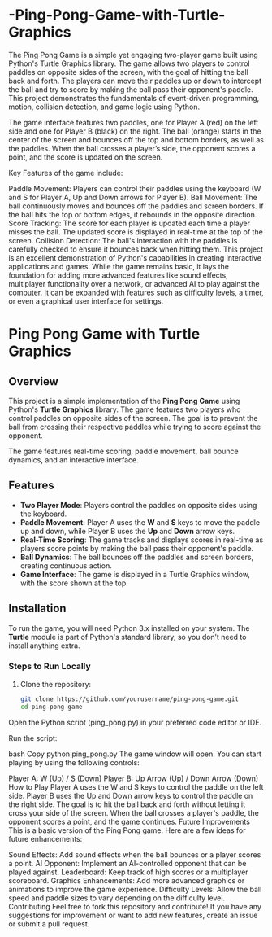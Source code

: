 # -Ping-Pong-Game-with-Turtle-Graphics
The Ping Pong Game is a simple yet engaging two-player game built using Python's Turtle Graphics library. The game allows two players to control paddles on opposite sides of the screen, with the goal of hitting the ball back and forth. The players can move their paddles up or down to intercept the ball and try to score by making the ball pass their opponent's paddle. This project demonstrates the fundamentals of event-driven programming, motion, collision detection, and game logic using Python.

The game interface features two paddles, one for Player A (red) on the left side and one for Player B (black) on the right. The ball (orange) starts in the center of the screen and bounces off the top and bottom borders, as well as the paddles. When the ball crosses a player’s side, the opponent scores a point, and the score is updated on the screen.

Key Features of the game include:

Paddle Movement: Players can control their paddles using the keyboard (W and S for Player A, Up and Down arrows for Player B).
Ball Movement: The ball continuously moves and bounces off the paddles and screen borders. If the ball hits the top or bottom edges, it rebounds in the opposite direction.
Score Tracking: The score for each player is updated each time a player misses the ball. The updated score is displayed in real-time at the top of the screen.
Collision Detection: The ball's interaction with the paddles is carefully checked to ensure it bounces back when hitting them.
This project is an excellent demonstration of Python's capabilities in creating interactive applications and games. While the game remains basic, it lays the foundation for adding more advanced features like sound effects, multiplayer functionality over a network, or advanced AI to play against the computer. It can be expanded with features such as difficulty levels, a timer, or even a graphical user interface for settings.

# Ping Pong Game with Turtle Graphics

## Overview

This project is a simple implementation of the **Ping Pong Game** using Python's **Turtle Graphics** library. The game features two players who control paddles on opposite sides of the screen. The goal is to prevent the ball from crossing their respective paddles while trying to score against the opponent.

The game features real-time scoring, paddle movement, ball bounce dynamics, and an interactive interface.

## Features

- **Two Player Mode**: Players control the paddles on opposite sides using the keyboard.
- **Paddle Movement**: Player A uses the **W** and **S** keys to move the paddle up and down, while Player B uses the **Up** and **Down** arrow keys.
- **Real-Time Scoring**: The game tracks and displays scores in real-time as players score points by making the ball pass their opponent's paddle.
- **Ball Dynamics**: The ball bounces off the paddles and screen borders, creating continuous action.
- **Game Interface**: The game is displayed in a Turtle Graphics window, with the score shown at the top.

## Installation

To run the game, you will need Python 3.x installed on your system. The **Turtle** module is part of Python's standard library, so you don’t need to install anything extra.

### Steps to Run Locally

1. Clone the repository:
   ```bash
   git clone https://github.com/yourusername/ping-pong-game.git
   cd ping-pong-game
Open the Python script (ping_pong.py) in your preferred code editor or IDE.

Run the script:

bash
Copy
python ping_pong.py
The game window will open. You can start playing by using the following controls:

Player A: W (Up) / S (Down)
Player B: Up Arrow (Up) / Down Arrow (Down)
How to Play
Player A uses the W and S keys to control the paddle on the left side.
Player B uses the Up and Down arrow keys to control the paddle on the right side.
The goal is to hit the ball back and forth without letting it cross your side of the screen.
When the ball crosses a player's paddle, the opponent scores a point, and the game continues.
Future Improvements
This is a basic version of the Ping Pong game. Here are a few ideas for future enhancements:

Sound Effects: Add sound effects when the ball bounces or a player scores a point.
AI Opponent: Implement an AI-controlled opponent that can be played against.
Leaderboard: Keep track of high scores or a multiplayer scoreboard.
Graphics Enhancements: Add more advanced graphics or animations to improve the game experience.
Difficulty Levels: Allow the ball speed and paddle sizes to vary depending on the difficulty level.
Contributing
Feel free to fork this repository and contribute! If you have any suggestions for improvement or want to add new features, create an issue or submit a pull request.
